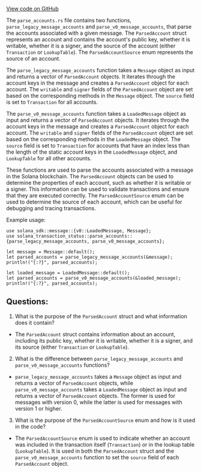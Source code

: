 [View code on GitHub](https://github.com/solana-labs/solana/blob/master/transaction-status/src/parse_accounts.rs)

The `parse_accounts.rs` file contains two functions, `parse_legacy_message_accounts` and `parse_v0_message_accounts`, that parse the accounts associated with a given message. The `ParsedAccount` struct represents an account and contains the account's public key, whether it is writable, whether it is a signer, and the source of the account (either `Transaction` or `LookupTable`). The `ParsedAccountSource` enum represents the source of an account.

The `parse_legacy_message_accounts` function takes a `Message` object as input and returns a vector of `ParsedAccount` objects. It iterates through the account keys in the message and creates a `ParsedAccount` object for each account. The `writable` and `signer` fields of the `ParsedAccount` object are set based on the corresponding methods in the `Message` object. The `source` field is set to `Transaction` for all accounts.

The `parse_v0_message_accounts` function takes a `LoadedMessage` object as input and returns a vector of `ParsedAccount` objects. It iterates through the account keys in the message and creates a `ParsedAccount` object for each account. The `writable` and `signer` fields of the `ParsedAccount` object are set based on the corresponding methods in the `LoadedMessage` object. The `source` field is set to `Transaction` for accounts that have an index less than the length of the static account keys in the `LoadedMessage` object, and `LookupTable` for all other accounts.

These functions are used to parse the accounts associated with a message in the Solana blockchain. The `ParsedAccount` objects can be used to determine the properties of each account, such as whether it is writable or a signer. This information can be used to validate transactions and ensure that they are executed correctly. The `ParsedAccountSource` enum can be used to determine the source of each account, which can be useful for debugging and tracing transactions. 

Example usage:

```
use solana_sdk::message::{v0::LoadedMessage, Message};
use solana_transaction_status::parse_accounts::{parse_legacy_message_accounts, parse_v0_message_accounts};

let message = Message::default();
let parsed_accounts = parse_legacy_message_accounts(&message);
println!("{:?}", parsed_accounts);

let loaded_message = LoadedMessage::default();
let parsed_accounts = parse_v0_message_accounts(&loaded_message);
println!("{:?}", parsed_accounts);
```
## Questions: 
 1. What is the purpose of the `ParsedAccount` struct and what information does it contain?
- The `ParsedAccount` struct contains information about an account, including its public key, whether it is writable, whether it is a signer, and its source (either `Transaction` or `LookupTable`).
2. What is the difference between `parse_legacy_message_accounts` and `parse_v0_message_accounts` functions?
- `parse_legacy_message_accounts` takes a `Message` object as input and returns a vector of `ParsedAccount` objects, while `parse_v0_message_accounts` takes a `LoadedMessage` object as input and returns a vector of `ParsedAccount` objects. The former is used for messages with version 0, while the latter is used for messages with version 1 or higher.
3. What is the purpose of the `ParsedAccountSource` enum and how is it used in the code?
- The `ParsedAccountSource` enum is used to indicate whether an account was included in the transaction itself (`Transaction`) or in the lookup table (`LookupTable`). It is used in both the `ParsedAccount` struct and the `parse_v0_message_accounts` function to set the `source` field of each `ParsedAccount` object.
